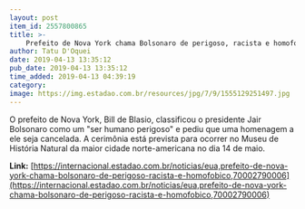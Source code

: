 ```yaml
---
layout: post
item_id: 2557800865
title: >-
    Prefeito de Nova York chama Bolsonaro de perigoso, racista e homofóbico
author: Tatu D'Oquei
date: 2019-04-13 13:35:12
pub_date: 2019-04-13 13:35:12
time_added: 2019-04-13 04:39:19
category: 
image: https://img.estadao.com.br/resources/jpg/7/9/1555129251497.jpg
---
```


O prefeito de Nova York, Bill de Blasio, classificou o presidente Jair Bolsonaro como um "ser humano perigoso" e pediu que uma homenagem a ele seja cancelada. A cerimônia está prevista para ocorrer no Museu de História Natural da maior cidade norte-americana no dia 14 de maio.

**Link:** [https://internacional.estadao.com.br/noticias/eua,prefeito-de-nova-york-chama-bolsonaro-de-perigoso-racista-e-homofobico,70002790006](https://internacional.estadao.com.br/noticias/eua,prefeito-de-nova-york-chama-bolsonaro-de-perigoso-racista-e-homofobico,70002790006)

